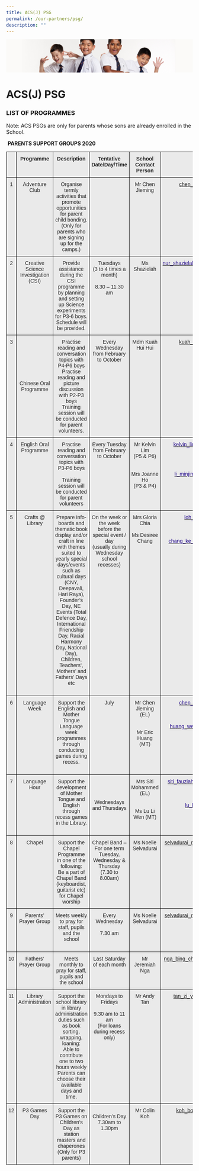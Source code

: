```yaml
---
title: ACS(J) PSG
permalink: /our-partners/psg/
description: ""
---
```

![](/images/Sub-banner2.jpg)

ACS(J) PSG
==========

### **LIST OF PROGRAMMES**&nbsp;

  

Note: ACS PSGs are only for parents whose sons are already enrolled in the School.



  
&nbsp;**PARENTS SUPPORT GROUPS 2020**
 
 <style type="text/css">
.tg  {border-collapse:collapse;border-spacing:0;}
.tg td{border-color:black;border-style:solid;border-width:1px;font-family:Arial, sans-serif;font-size:14px;
  overflow:hidden;padding:10px 5px;word-break:normal;}
.tg th{border-color:black;border-style:solid;border-width:1px;font-family:Arial, sans-serif;font-size:14px;
  font-weight:normal;overflow:hidden;padding:10px 5px;word-break:normal;}
.tg .tg-rsx2{background-color:#EAEAEA;color:#232323;font-weight:bold;text-align:center;vertical-align:top}
.tg .tg-rlhx{background-color:#EAEAEA;color:#232323;text-align:center;vertical-align:top}
.tg .tg-b6rm{background-color:#EAEAEA;color:#21088A;text-align:center;vertical-align:top}
.tg .tg-ku5w{background-color:#EAEAEA;color:#222;text-align:center;vertical-align:middle}
</style>
<table class="tg">
<thead>
  <tr>
    <th class="tg-rsx2"></th>
    <th class="tg-rsx2">Programme</th>
    <th class="tg-rsx2">Description</th>
    <th class="tg-rsx2">Tentative Date/Day/Time</th>
    <th class="tg-rsx2">School Contact Person</th>
    <th class="tg-rsx2">Email Address</th>
  </tr>
</thead>
<tbody>
  <tr>
    <td class="tg-rlhx">1</td>
    <td class="tg-rlhx">Adventure Club</td>
    <td class="tg-rlhx">Organise termly activities that promote opportunities for parent child bonding. (Only for parents who are signing up for the camps.)</td>
    <td class="tg-rlhx"></td>
    <td class="tg-rlhx">Mr Chen Jieming<br></td>
    <td class="tg-b6rm"><a href="mailto:chen_jieming@moe.edu.sg">chen_jieming@moe.edu.sg</a><br></td>
  </tr>
  <tr>
    <td class="tg-rlhx">2</td>
    <td class="tg-rlhx">Creative Science Investigation (CSI)</td>
    <td class="tg-rlhx">Provide assistance during the CSI programme by planning and setting up Science experiments for P3-6 boys. <br>Schedule will be provided.<br></td>
    <td class="tg-rlhx">Tuesdays <br> (3 to 4 times a month)<br><br>8.30 – 11.30 am<br></td>
    <td class="tg-rlhx">Ms Shazielah<br></td>
    <td class="tg-b6rm"><a href="mailto:nur_shazielah_abdul_rahim@moe.edu.sg"><span style="text-decoration:none;color:#21088A">nur_shazielah_abdul_rahim@moe.edu.sg</span></a></td>
  </tr>
  <tr>
    <td class="tg-rlhx">3</td>
    <td class="tg-ku5w"><span style="color:#222;background-color:#EAEAEA">Chinese Oral Programme</span><br></td>
    <td class="tg-rlhx">Practise reading and conversation topics with P4-P6 boys<br>Practise reading and picture discussion with P2-P3 boys<br>Training session will be conducted for parent volunteers.<br></td>
    <td class="tg-rlhx"><span style="color:#232323">Every Wednesday from February to October</span><br></td>
    <td class="tg-rlhx"><span style="color:#232323">Mdm Kuah Hui Hui</span></td>
    <td class="tg-b6rm"><a href="mailto:kuah_hui_hui@moe.edu.sg">kuah_hui_hui@moe.edu.sg</a><br><br></td>
  </tr>
  <tr>
    <td class="tg-rlhx">4</td>
    <td class="tg-rlhx"><span style="color:#232323">English Oral Programme</span></td>
    <td class="tg-rlhx">Practise reading and conversation topics with P3-P6 boys<br><br>Training session will be conducted for parent volunteers</td>
    <td class="tg-rlhx"><span style="color:#232323">Every Tuesday from February to October</span></td>
    <td class="tg-rlhx"><span style="color:#232323">Mr Kelvin Lim </span><br><span style="color:#232323">(P5 &amp; P6)</span><br><br><br><span style="color:#232323">Mrs Joanne Ho </span><br><span style="color:#232323">(P3 &amp; P4)</span><br></td>
    <td class="tg-b6rm"><a href="mailto:kelvin_lim_lye_lee@moe.edu.sg"><span style="text-decoration:none;color:#21088A">kelvin_lim_lye_lee@moe.edu.sg</span></a><br><br><br><br><br><a href="mailto:li_minjing_joanne@moe.edu.sg"><span style="text-decoration:none;color:#21088A">li_minjing_joanne@moe.edu.sg</span></a><br></td>
  </tr>
  <tr>
    <td class="tg-rlhx">5</td>
    <td class="tg-rlhx"><span style="color:#232323">Crafts @ Library</span></td>
    <td class="tg-ku5w"><span style="color:#222;background-color:#EAEAEA">Prepare info-boards and thematic book display and/or craft in line with themes suited to yearly special days/events such as cultural days (CNY, Deepavali, Hari Raya), Founder’s Day, NE Events (Total Defence Day, International Friendship Day, Racial Harmony Day, National Day), Children, Teachers’, Mothers’ and Fathers’ Days etc</span><br><br></td>
    <td class="tg-rlhx">On the week or the week before the special event / day<br>(usually during Wednesday school recesses)</td>
    <td class="tg-rlhx">Mrs Gloria Chia <br><br>Ms Desiree Chang<br></td>
    <td class="tg-b6rm"><a href="mailto:loh_lin_li@moe.edu.sg"><span style="text-decoration:none;color:#21088A">loh_lin_li@moe.edu.sg</span></a><br><br><br><br><a href="mailto:chang_ke_xin_desiree@moe.edu.sg"><span style="text-decoration:none;color:#21088A">chang_ke_xin_desiree@moe.edu.sg</span></a><br></td>
  </tr>
  <tr>
    <td class="tg-rlhx">6</td>
    <td class="tg-rlhx"><span style="color:#232323">Language Week</span></td>
    <td class="tg-rlhx"><span style="color:#232323">Support the English and Mother Tongue Language week programmes through conducting games during recess.</span><br><br></td>
    <td class="tg-rlhx"><span style="color:#232323">July</span><br></td>
    <td class="tg-rlhx"><span style="color:#232323">Mr Chen Jieming (EL)</span><br><br><br><span style="color:#232323">Mr Eric Huang (MT)</span><br><br></td>
    <td class="tg-b6rm"><a href="mailto:chen_jieming@moe.edu.sg"><span style="text-decoration:none;color:#21088A">chen_jieming@moe.edu.sg</span></a><br><br><br><br><a href="mailto:huang_wenshan_eric@moe.edu.sg"><span style="text-decoration:none;color:#21088A">huang_wenshan_eric@moe.edu.sg</span></a><br><br><br></td>
  </tr>
  <tr>
    <td class="tg-rlhx">7</td>
    <td class="tg-rlhx"><span style="color:#232323">Language Hour</span></td>
    <td class="tg-rlhx"><span style="color:#232323">Support the development of Mother Tongue and English through recess games in the Library.</span><br><br></td>
    <td class="tg-ku5w"><span style="color:#222;background-color:#EAEAEA">Wednesdays and Thursdays</span><br></td>
    <td class="tg-rlhx">Mrs Siti Mohammed (EL)<br><br><br>Ms Lu Li W<span style="color:#232323">en (MT)</span></td>
    <td class="tg-b6rm"><a href="mailto:siti_fauziah_abdul_latiff@moe.edu.sg"><span style="text-decoration:none;color:#21088A">siti_fauziah_abdul_latiff@moe.edu.sg</span></a><br><br><br><br><a href="mailto:lu_liwen@moe.edu.sg"><span style="text-decoration:none;color:#21088A">lu_liwen@moe.edu.sg</span></a><br></td>
  </tr>
  <tr>
    <td class="tg-rlhx"><span style="color:#232323">8</span></td>
    <td class="tg-rlhx">Chapel</td>
    <td class="tg-rlhx">Support the Chapel Programme in one of the following:<br>Be a part of Chapel Band (keyboardist, guitarist etc) for Chapel worship<br></td>
    <td class="tg-rlhx">Chapel Band – For one term<br>Tuesday, Wednesday &amp; Thursday<br>(7.30 to 8.00am)<br></td>
    <td class="tg-rlhx">Ms Noelle Selvadurai<br></td>
    <td class="tg-b6rm"><a href="mailto:selvadurai_noelle_chitrani@moe.edu.sg">selvadurai_noelle_chitrani@moe.edu.sg</a><br></td>
  </tr>
  <tr>
    <td class="tg-rlhx"><span style="color:#232323">9</span></td>
    <td class="tg-rlhx">Parents’ Prayer Group</td>
    <td class="tg-rlhx">Meets weekly to pray for staff, pupils and the school<br><br></td>
    <td class="tg-rlhx">Every Wednesday<br><br>7.30 am</td>
    <td class="tg-rlhx">Ms Noelle Selvadurai<br></td>
    <td class="tg-b6rm"><a href="mailto:selvadurai_noelle_chitrani@moe.edu.sg">selvadurai_noelle_chitrani@moe.edu.sg</a><br></td>
  </tr>
  <tr>
    <td class="tg-rlhx">10</td>
    <td class="tg-rlhx">Fathers’ Prayer Group</td>
    <td class="tg-rlhx">Meets monthly to pray for staff, pupils and the school<br></td>
    <td class="tg-rlhx">Last Saturday of each month</td>
    <td class="tg-rlhx">Mr Jeremiah Nga<br></td>
    <td class="tg-b6rm"><a href="mailto:nga_bing_chang_jeremiah@moe.edu.sg">nga_bing_chang_jeremiah@moe.edu.sg</a></td>
  </tr>
  <tr>
    <td class="tg-rlhx">11</td>
    <td class="tg-rlhx">Library Administration</td>
    <td class="tg-rlhx">Support the school library in library administration duties such as book sorting, wrapping, loaning:<br>Able to contribute one to two hours weekly<br>Parents can choose their available days and time.<br></td>
    <td class="tg-rlhx">Mondays to Fridays<br><br>9.30 am to 11 am<br>(For loans during recess only)</td>
    <td class="tg-rlhx">Mr Andy Tan</td>
    <td class="tg-b6rm"><a href="mailto:tan_zi_yang_andy@moe.edu.sg">tan_zi_yang_andy@moe.edu.sg</a></td>
  </tr>
  <tr>
    <td class="tg-rlhx">12</td>
    <td class="tg-rlhx">P3 Games Day</td>
    <td class="tg-rlhx">Support the P3 Games on Children’s Day as station masters and chaperones <br>(Only for P3 parents)</td>
    <td class="tg-rlhx"><br>Children’s Day<br>7.30am to 1.30pm<br></td>
    <td class="tg-rlhx">Mr Colin Koh</td>
    <td class="tg-b6rm"><a href="mailto:koh_boon_hock@moe.edu.sg">koh_boon_hock@moe.edu.sg</a></td>
  </tr>
</tbody>
</table>